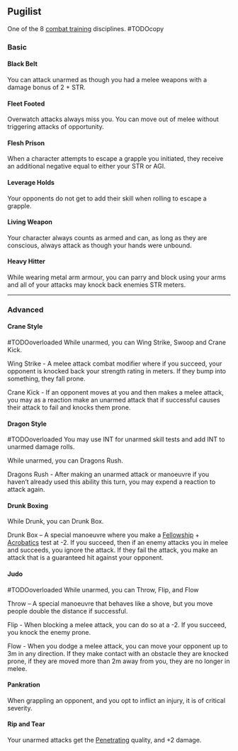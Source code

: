 ## Pugilist
One of the 8 [combat training](Combat-Training) disciplines.
#TODOcopy 

### Basic

#### Black Belt
You can attack unarmed as though you had a melee weapons with a damage bonus of 2 + STR.

#### Fleet Footed
Overwatch attacks always miss you. You can move out of melee without triggering attacks of opportunity.

#### Flesh Prison
When a character attempts to escape a grapple you initiated, they receive an additional negative equal to either your STR or AGI.

#### Leverage Holds
Your opponents do not get to add their skill when rolling to escape a grapple.

#### Living Weapon
Your character always counts as armed and can, as long as they are conscious, always attack as though your hands were unbound.

#### Heavy Hitter
While wearing metal arm armour, you can parry and block using your arms and all of your attacks may knock back enemies STR meters.

---
### Advanced

#### Crane Style
#TODOoverloaded 
While unarmed, you can Wing Strike, Swoop and Crane Kick.

Wing Strike - A melee attack combat modifier where if you succeed, your opponent is knocked back your strength rating in meters. If they bump into something, they fall prone.

Crane Kick - If an opponent moves at you and then makes a melee attack, you may as a reaction make an unarmed attack that if successful causes their attack to fail and knocks them prone.

#### Dragon Style
#TODOoverloaded 
You may use INT for unarmed skill tests and add INT to unarmed damage rolls.

While unarmed, you can Dragons Rush.

Dragons Rush - After making an unarmed attack or manoeuvre if you haven’t already used this ability this turn, you may expend a reaction to attack again.

#### Drunk Boxing
While Drunk, you can Drunk Box.

Drunk Box – A special manoeuvre where you make a [Fellowship](Stats#Fellowship) + [Acrobatics](Acrobatics) test at -2. If you succeed, then if an enemy attacks you in melee and succeeds, you ignore the attack. If they fail the attack, you make an attack that is a guaranteed hit against your opponent.

#### Judo
#TODOoverloaded 
While unarmed, you can Throw, Flip, and Flow

Throw – A special manoeuvre that behaves like a shove, but you move people double the distance if successful.

Flip - When blocking a melee attack, you can do so at a -2. If you succeed, you knock the enemy prone.

Flow - When you dodge a melee attack, you can move your opponent up to 3m in any direction. If they make contact with an obstacle they are knocked prone, if they are moved more than 2m away from you, they are no longer in melee.

#### Pankration
When grappling an opponent, and you opt to inflict an injury, it is of critical severity.

#### Rip and Tear
Your unarmed attacks get the [Penetrating](Weapon-Traits#Penetrating) quality, and +2 damage.